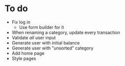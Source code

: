 # To do
- Fix log in
  - Use form builder for it
- When renaming a category, update every transaction
- Validate *all* user input
- Generate user with initial balance
- Generate user with "unsorted" category
- Add home page
- Style pages